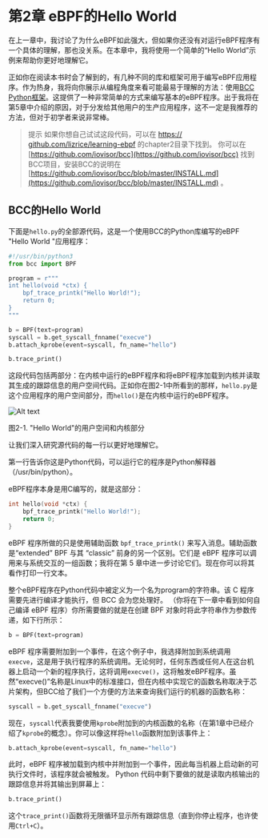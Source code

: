 # 第2章 eBPF的Hello World
在上一章中，我讨论了为什么eBPF如此强大，但如果你还没有对运行eBPF程序有一个具体的理解，那也没关系。在本章中，我将使用一个简单的“Hello World”示例来帮助你更好地理解它。

正如你在阅读本书时会了解到的，有几种不同的库和框架可用于编写eBPF应用程序。作为热身，我将向你展示从编程角度来看可能最易于理解的方法：使用[BCC Python框架](https://github.com/iovisor/bcc)。这提供了一种非常简单的方式来编写基本的eBPF程序。出于我将在第5章中介绍的原因，对于分发给其他用户的生产应用程序，这不一定是我推荐的方法，但对于初学者来说非常棒。

> 提示
> 如果你想自己试试这段代码，可以在 [https:// github.com/lizrice/learning-ebpf](https://github.com/lizrice/learning-ebpf) 的chapter2目录下找到。
> 你可以在[https://github.com/iovisor/bcc](https://github.com/iovisor/bcc) 找到BCC项目，安装BCC的说明在 [https://github.com/iovisor/bcc/blob/master/INSTALL.md](https://github.com/iovisor/bcc/blob/master/INSTALL.md) 。

## BCC的Hello World
下面是`hello.py`的全部源代码，这是一个使用BCC的Python库编写的eBPF "Hello World "应用程序：

```python
#!/usr/bin/python3  
from bcc import BPF

program = r"""
int hello(void *ctx) {
    bpf_trace_printk("Hello World!");
    return 0;
}
"""

b = BPF(text=program)
syscall = b.get_syscall_fnname("execve")
b.attach_kprobe(event=syscall, fn_name="hello")

b.trace_print()
```

这段代码包括两部分：在内核中运行的eBPF程序和将eBPF程序加载到内核并读取其生成的跟踪信息的用户空间代码。正如你在图2-1中所看到的那样，`hello.py`是这个应用程序的用户空间部分，而`hello()`是在内核中运行的eBPF程序。

![Alt text](figure-2-1.png)

图2-1. "Hello World"的用户空间和内核部分

让我们深入研究源代码的每一行以更好地理解它。

第一行告诉你这是Python代码，可以运行它的程序是Python解释器（/usr/bin/python）。

eBPF程序本身是用C编写的，就是这部分：

```c
int hello(void *ctx) {
    bpf_trace_printk("Hello World!");
    return 0;
}
```

eBPF 程序所做的只是使用辅助函数 `bpf_trace_printk()` 来写入消息。辅助函数是“extended” BPF 与其 “classic” 前身的另一个区别。它们是 eBPF 程序可以调用来与系统交互的一组函数；我将在第 5 章中进一步讨论它们。现在你可以将其看作打印一行文本。

整个eBPF程序在Python代码中被定义为一个名为program的字符串。该 C 程序需要先进行编译才能执行，但 BCC 会为您处理好。 （你将在下一章中看到如何自己编译 eBPF 程序）你所需要做的就是在创建 BPF 对象时将此字符串作为参数传递，如下行所示：

```python
b = BPF(text=program)
```

eBPF 程序需要附加到一个事件，在这个例子中，我选择附加到系统调用 `execve`，这是用于执行程序的系统调用。无论何时，任何东西或任何人在这台机器上启动一个新的程序执行，这将调用`execve()`，这将触发eBPF程序。虽然“execve()”名称是Linux中的标准接口，但在内核中实现它的函数名称取决于芯片架构，但BCC给了我们一个方便的方法来查询我们运行的机器的函数名称：

```python
syscall = b.get_syscall_fnname("execve")
```

现在，`syscall`代表我要使用`kprobe`附加到的内核函数的名称（在第1章中已经介绍了`kprobe`的概念）。你可以像这样将`hello`函数附加到该事件上：

```python
b.attach_kprobe(event=syscall, fn_name="hello")
```

此时，eBPF 程序被加载到内核中并附加到一个事件，因此每当机器上启动新的可执行文件时，该程序就会被触发。 Python 代码中剩下要做的就是读取内核输出的跟踪信息并将其输出到屏幕上：


```python
b.trace_print()
```

这个`trace_print()`函数将无限循环显示所有跟踪信息（直到你停止程序，也许使用`Ctrl+C`）。